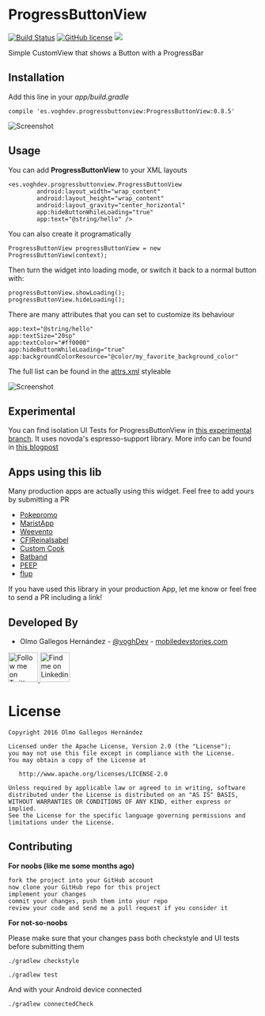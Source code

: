 # ProgressButtonView
[![Build Status](https://travis-ci.org/voghDev/ProgressButtonView.svg?branch=master)](https://travis-ci.org/voghDev/ProgressButtonView)
[![GitHub license](https://img.shields.io/hexpm/l/plug.svg)](https://github.com/voghdev/progressbuttonview/blob/master/LICENSE.txt)
<a href="http://www.methodscount.com/?lib=es.voghdev.progressbuttonview%3AProgressButtonView%3A0.7.9"><img src="https://img.shields.io/badge/Size-24 KB-e91e63.svg"/></a>


Simple CustomView that shows a Button with a ProgressBar

Installation
------------

Add this line in your *app/build.gradle*

    compile 'es.voghdev.progressbuttonview:ProgressButtonView:0.8.5'

![Screenshot][progressButtonViewScreenshot]

Usage
-----

You can add **ProgressButtonView** to your XML layouts

    <es.voghdev.progressbuttonview.ProgressButtonView
            android:layout_width="wrap_content"
            android:layout_height="wrap_content"
            android:layout_gravity="center_horizontal"
            app:hideButtonWhileLoading="true"
            app:text="@string/hello" />

You can also create it programatically

    ProgressButtonView progressButtonView = new ProgressButtonView(context);

Then turn the widget into loading mode, or switch it back to a normal button with:

    progressButtonView.showLoading();
    progressButtonView.hideLoading();

There are many attributes that you can set to customize its behaviour

    app:text="@string/hello"
    app:textSize="20sp"
    app:textColor="#ff0000"
    app:hideButtonWhileLoading="true"
    app:backgroundColorResource="@color/my_favorite_background_color"

The full list can be found in the [attrs.xml][1] styleable

![Screenshot][anotherProgressButtonViewScreenshot]

Experimental
------------

You can find isolation UI Tests for ProgressButtonView in [this experimental branch][4]. It uses novoda's espresso-support library. More info can be found in [this blogpost][5]

Apps using this lib
-------------------

Many production apps are actually using this widget. Feel free to add yours by submitting a PR

 * [Pokepromo][6]
 * [MaristApp][7]
 * [Weevento][8]
 * [CFIReinaIsabel][9]
 * [Custom Cook][10]
 * [Batband][11]
 * [PEEP][12]
 * [flup][13]

If you have used this library in your production App, let me know or feel free to send a PR including a link!

Developed By
------------

* Olmo Gallegos Hernández - [@voghDev][2] - [mobiledevstories.com][3]

<a href="http://twitter.com/voghDev">
  <img alt="Follow me on Twitter" src="https://image.freepik.com/iconos-gratis/twitter-logo_318-40209.jpg" height="60" width="60" />
</a>
<a href="https://www.linkedin.com/profile/view?id=91543271">
  <img alt="Find me on Linkedin" src="https://image.freepik.com/iconos-gratis/boton-del-logotipo-linkedin_318-84979.png" height="60" width="60" />
</a>

# License

    Copyright 2016 Olmo Gallegos Hernández

    Licensed under the Apache License, Version 2.0 (the "License");
    you may not use this file except in compliance with the License.
    You may obtain a copy of the License at

       http://www.apache.org/licenses/LICENSE-2.0

    Unless required by applicable law or agreed to in writing, software
    distributed under the License is distributed on an "AS IS" BASIS,
    WITHOUT WARRANTIES OR CONDITIONS OF ANY KIND, either express or implied.
    See the License for the specific language governing permissions and
    limitations under the License.

Contributing
------------

**For noobs (like me some months ago)**

    fork the project into your GitHub account
    now clone your GitHub repo for this project
    implement your changes
    commit your changes, push them into your repo
    review your code and send me a pull request if you consider it

**For not-so-noobs**

Please make sure that your changes pass both checkstyle and UI tests before submitting them

    ./gradlew checkstyle

    ./gradlew test

And with your Android device connected

    ./gradlew connectedCheck

 [progressButtonViewScreenshot]: ./screenshots/sample1.gif
 [anotherProgressButtonViewScreenshot]: ./screenshots/sample2.gif
 [1]: https://github.com/voghDev/ProgressButtonView/blob/master/ProgressButtonView/src/main/res/values/attrs.xml
 [2]: https://github.com/voghDev
 [3]: http://www.mobiledevstories.com
 [4]: https://github.com/voghDev/ProgressButtonView/tree/add_novoda_espresso_support
 [5]: https://www.novoda.com/blog/testing-views-in-isolation-with-espresso/
 [6]: https://play.google.com/store/apps/details?id=com.pokepromo.app
 [7]: https://play.google.com/store/apps/details?id=com.appandweb.maristapp
 [8]: https://play.google.com/store/apps/details?id=com.appandweb.weevento
 [9]: https://play.google.com/store/apps/details?id=com.winecta.cfireinaisabel
 [10]: https://play.google.com/store/apps/details?id=com.appandweb.customcook
 [11]: https://play.google.com/store/apps/details?id=com.studiobanana.batband
 [12]: https://play.google.com/store/apps/details?id=com.appandweb.peep
 [13]: https://play.google.com/store/apps/details?id=com.appandweb.iml
